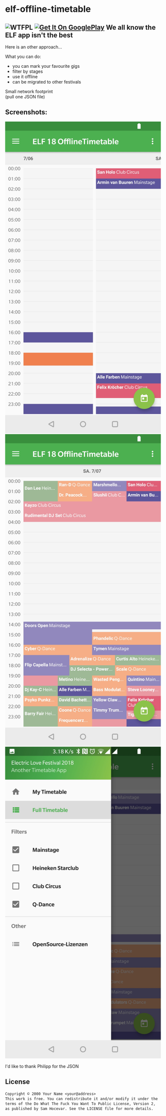 # elf-offline-timetable
![WTFPL](http://www.wtfpl.net/wp-content/uploads/2012/12/wtfpl-badge-1.png)
[![Get It On GooglePlay](https://cdn.rawgit.com/steverichey/google-play-badge-svg/master/img/en_get.svg)](https://play.google.com/store/apps/details?id=tk.cs8898.elfofflinett)
We all know the ELF app isn't the best
--------------------------------------

Here is an other approach... 

What you can do:
- you can mark your favourite gigs
- filter by stages
- use it offline
- can be migrated to other festivals

Small network footprint  
(pull one JSON file)

Screenshots:
------------

![My List](/screenshots/mylist.png)
![Full List](/screenshots/fulllist.png)
![Menu](/screenshots/menu.png)

I'd like to thank Philipp for the JSON


License
-------
```
Copyright © 2000 Your Name <your@address>
This work is free. You can redistribute it and/or modify it under the
terms of the Do What The Fuck You Want To Public License, Version 2,
as published by Sam Hocevar. See the LICENSE file for more details.
```
